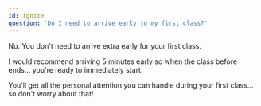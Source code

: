 ```yaml
---
id: ignite
question: 'Do I need to arrive early to my first class?'
---
```


No. You don't need to arrive extra early for your first class.

I would recommend arriving 5 minutes early so when the class before ends... you're ready to immediately start.

You'll get all the personal attention you can handle during your first class... so don't worry about that!
